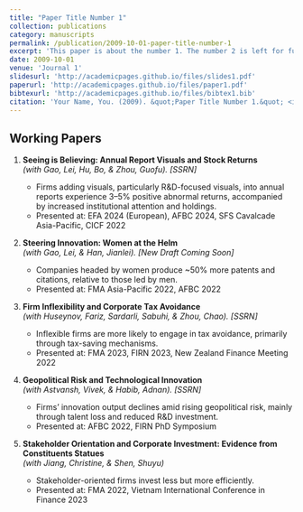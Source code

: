 ```yaml
---
title: "Paper Title Number 1"
collection: publications
category: manuscripts
permalink: /publication/2009-10-01-paper-title-number-1
excerpt: 'This paper is about the number 1. The number 2 is left for future work.'
date: 2009-10-01
venue: 'Journal 1'
slidesurl: 'http://academicpages.github.io/files/slides1.pdf'
paperurl: 'http://academicpages.github.io/files/paper1.pdf'
bibtexurl: 'http://academicpages.github.io/files/bibtex1.bib'
citation: 'Your Name, You. (2009). &quot;Paper Title Number 1.&quot; <i>Journal 1</i>. 1(1).'
---
```

## Working Papers  

1. **Seeing is Believing: Annual Report Visuals and Stock Returns**  
   *(with Gao, Lei, Hu, Bo, & Zhou, Guofu). [SSRN]*  
   - Firms adding visuals, particularly R&D-focused visuals, into annual reports experience 3–5% positive abnormal returns, accompanied by increased institutional attention and holdings.  
   - Presented at: EFA 2024 (European), AFBC 2024, SFS Cavalcade Asia-Pacific, CICF 2022  

2. **Steering Innovation: Women at the Helm**  
   *(with Gao, Lei, & Han, Jianlei). [New Draft Coming Soon]*  
   - Companies headed by women produce ~50% more patents and citations, relative to those led by men.  
   - Presented at: FMA Asia-Pacific 2022, AFBC 2022  

3. **Firm Inflexibility and Corporate Tax Avoidance**  
   *(with Huseynov, Fariz, Sardarli, Sabuhi, & Zhou, Chao). [SSRN]*  
   - Inflexible firms are more likely to engage in tax avoidance, primarily through tax-saving mechanisms.  
   - Presented at: FMA 2023, FIRN 2023, New Zealand Finance Meeting 2022  

4. **Geopolitical Risk and Technological Innovation**  
   *(with Astvansh, Vivek, & Habib, Adnan). [SSRN]*  
   - Firms’ innovation output declines amid rising geopolitical risk, mainly through talent loss and reduced R&D investment.  
   - Presented at: AFBC 2022, FIRN PhD Symposium  

5. **Stakeholder Orientation and Corporate Investment: Evidence from Constituents Statues**  
   *(with Jiang, Christine, & Shen, Shuyu)*  
   - Stakeholder-oriented firms invest less but more efficiently.  
   - Presented at: FMA 2022, Vietnam International Conference in Finance 2023  
